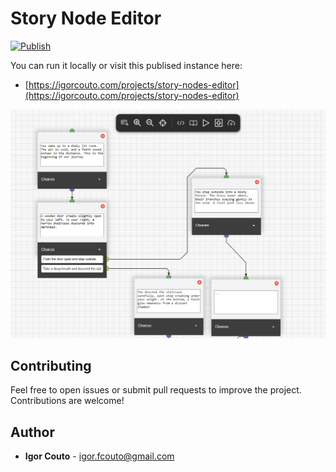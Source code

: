 # Story Node Editor

[![Publish](https://github.com/igor-couto/story-node-editor/actions/workflows/pipeline.yml/badge.svg)](https://github.com/igor-couto/story-node-editor/actions/workflows/pipeline.yml)

You can run it locally or visit this publised instance here:
-  [https://igorcouto.com/projects/story-nodes-editor](https://igorcouto.com/projects/story-nodes-editor)

![Screenshot](https://github.com/igor-couto/story-node-editor/blob/main/docs/screenshot.webp)

## Contributing

Feel free to open issues or submit pull requests to improve the project. Contributions are welcome!

## Author

* **Igor Couto** - [igor.fcouto@gmail.com](mailto:igor.fcouto@gmail.com)
